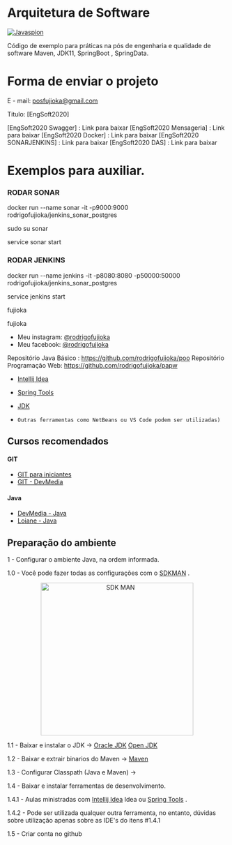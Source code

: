 # Arquitetura de Software 

<a href="http://www.rodrigofujioka.com/" target="_blank"><img src="https://github.com/rodrigofujioka/javabasico/blob/master/resources/javaspion.png" alt="Javaspion" /></a>
</p>
     
Código de exemplo para práticas
na pós de engenharia e qualidade de software
 Maven, JDK11, SpringBoot , SpringData. 


# Forma de enviar o projeto  

E - mail: posfujioka@gmail.com

Titulo: [EngSoft2020]

[EngSoft2020 Swagger] :  Link para baixar
[EngSoft2020 Mensageria] :  Link para baixar
[EngSoft2020 Docker] :  Link para baixar
[EngSoft2020 SONARJENKINS] :  Link para baixar 
[EngSoft2020 DAS] :  Link para baixar 



# Exemplos para auxiliar. 

### RODAR SONAR
docker run --name sonar -it -p9000:9000 rodrigofujioka/jenkins_sonar_postgres

sudo su sonar

service sonar start

### RODAR JENKINS
docker run --name jenkins -it -p8080:8080 -p50000:50000 rodrigofujioka/jenkins_sonar_postgres

service jenkins start

fujioka

fujioka


* Meu instagram: [@rodrigofujioka](https://www.instagram.com/rodrigofujioka) 
* Meu facebook: [@rodrigofujioka](https://www.facebook.com/rodrigofujioka)

Repositório Java Básico : https://github.com/rodrigofujioka/poo
Repositório Programação Web: https://github.com/rodrigofujioka/papw 

- [Intellij Idea](https://www.jetbrains.com/idea/) 
- [Spring Tools](https://spring.io/tools)  
- [JDK](https://jdk.java.net/java-se-ri/11)

- ```Outras ferramentas como NetBeans ou VS Code podem ser utilizadas)```

## Cursos recomendados

#### GIT
- [GIT para iniciantes](https://www.udemy.com/git-e-github-para-iniciantes/)
- [GIT - DevMedia](https://www.devmedia.com.br/guia/git-e-github/37585)

#### Java
- [DevMedia - Java](https://www.devmedia.com.br/guia/programador-java/37809)
- [Loiane - Java](https://loiane.training/curso/java-basico)


## Preparação do ambiente


1 - Configurar o ambiente Java, na ordem informada. 

1.0 - Você pode fazer todas as configurações com o [SDKMAN](https://sdkman.io/) .

<p align="center">	
<a href="https://sdkman.io/" target="_blank"><img src="https://sdkman.io/assets/img/sdk-man-small-pattern.svg" alt="SDK MAN" width="350" height="350"/></a>	
</p>

1.1 - Baixar e instalar o JDK  -> 
         [Oracle JDK](https://www.oracle.com/technetwork/pt/java/javase/downloads/index.html)
         [Open JDK](https://openjdk.java.net/install/index.html)         

1.2 - Baixar e extrair binarios do Maven -> 
         [Maven](https://maven.apache.org/download.cgi)
         
1.3 - Configurar Classpath (Java e Maven) -> 



1.4 - Baixar e instalar ferramentas de desenvolvimento.

1.4.1 - Aulas ministradas com [Intellij Idea](https://www.jetbrains.com/idea/) Idea ou [Spring Tools](https://spring.io/tools)  .

1.4.2 - Pode ser utilizada qualquer outra ferramenta, no entanto, dúvidas sobre 
utilização apenas sobre as IDE's do itens #1.4.1

1.5 - Criar conta no github 
